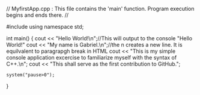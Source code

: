 // MyfirstApp.cpp : This file contains the 'main' function. Program execution begins and ends there.
//

#include <iostream>
using namespace std;

int main()
{
    cout << "Hello World!\n";//This will output to the console "Hello World!"
    cout << "My name is Gabriel.\n";//the n creates a new line. It is equilvalent to paragrapgh break in HTML
    cout << "This is my simple console application excercise to familiarize myself with the syntax of C++.\n";
    cout << "This shall serve as the first contribution to GitHub.";


    system("pause>0");
}
